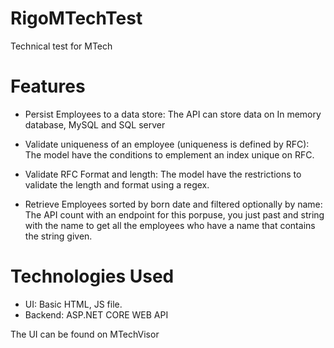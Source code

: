 # RigoMTechTest
Technical test for MTech

# Features
- Persist Employees to a data store: 
The API can store data on In memory database, MySQL and SQL server

- Validate uniqueness of an employee (uniqueness is defined by RFC):  
The model have the conditions to emplement an index unique on RFC.

- Validate RFC Format and length:
The model have the restrictions to validate the length and format using a regex.

- Retrieve Employees sorted by born date and filtered optionally by name:
The API count with an endpoint for this porpuse, you just past and string with the name to get all
the employees who have a name that contains the string given.


# Technologies Used
- UI: Basic HTML, JS file. 
- Backend: ASP.NET CORE WEB API

The UI can be found on MTechVisor
